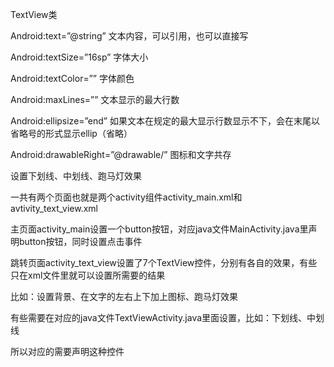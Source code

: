 TextView类

Android:text=”@string” 文本内容，可以引用，也可以直接写

Android:textSize=”16sp” 字体大小

Android:textColor=”” 字体颜色

Android:maxLines=”” 文本显示的最大行数

Android:ellipsize=”end” 如果文本在规定的最大显示行数显示不下，会在末尾以省略号的形式显示ellip（省略）

Android:drawableRight=”@drawable/” 图标和文字共存

设置下划线、中划线、跑马灯效果

一共有两个页面也就是两个activity组件activity_main.xml和avtivity_text_view.xml

主页面activity_main设置一个button按钮，对应java文件MainActivity.java里声明button按钮，同时设置点击事件

跳转页面activity_text_view设置了7个TextView控件，分别有各自的效果，有些只在xml文件里就可以设置所需要的结果

比如：设置背景、在文字的左右上下加上图标、跑马灯效果

有些需要在对应的java文件TextViewActivity.java里面设置，比如：下划线、中划线

所以对应的需要声明这种控件
